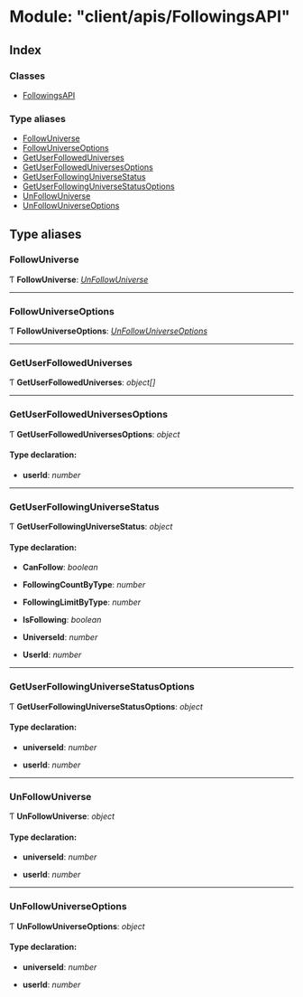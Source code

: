 
# Module: "client/apis/FollowingsAPI"

## Index

### Classes

* [FollowingsAPI](../classes/_client_apis_followingsapi_.followingsapi.md)

### Type aliases

* [FollowUniverse](_client_apis_followingsapi_.md#followuniverse)
* [FollowUniverseOptions](_client_apis_followingsapi_.md#followuniverseoptions)
* [GetUserFollowedUniverses](_client_apis_followingsapi_.md#getuserfolloweduniverses)
* [GetUserFollowedUniversesOptions](_client_apis_followingsapi_.md#getuserfolloweduniversesoptions)
* [GetUserFollowingUniverseStatus](_client_apis_followingsapi_.md#getuserfollowinguniversestatus)
* [GetUserFollowingUniverseStatusOptions](_client_apis_followingsapi_.md#getuserfollowinguniversestatusoptions)
* [UnFollowUniverse](_client_apis_followingsapi_.md#unfollowuniverse)
* [UnFollowUniverseOptions](_client_apis_followingsapi_.md#unfollowuniverseoptions)

## Type aliases

### <a id="followuniverse" name="followuniverse"></a>  FollowUniverse

Ƭ **FollowUniverse**: *[UnFollowUniverse](_client_apis_followingsapi_.md#unfollowuniverse)*

___

### <a id="followuniverseoptions" name="followuniverseoptions"></a>  FollowUniverseOptions

Ƭ **FollowUniverseOptions**: *[UnFollowUniverseOptions](_client_apis_followingsapi_.md#unfollowuniverseoptions)*

___

### <a id="getuserfolloweduniverses" name="getuserfolloweduniverses"></a>  GetUserFollowedUniverses

Ƭ **GetUserFollowedUniverses**: *object[]*

___

### <a id="getuserfolloweduniversesoptions" name="getuserfolloweduniversesoptions"></a>  GetUserFollowedUniversesOptions

Ƭ **GetUserFollowedUniversesOptions**: *object*

#### Type declaration:

* **userId**: *number*

___

### <a id="getuserfollowinguniversestatus" name="getuserfollowinguniversestatus"></a>  GetUserFollowingUniverseStatus

Ƭ **GetUserFollowingUniverseStatus**: *object*

#### Type declaration:

* **CanFollow**: *boolean*

* **FollowingCountByType**: *number*

* **FollowingLimitByType**: *number*

* **IsFollowing**: *boolean*

* **UniverseId**: *number*

* **UserId**: *number*

___

### <a id="getuserfollowinguniversestatusoptions" name="getuserfollowinguniversestatusoptions"></a>  GetUserFollowingUniverseStatusOptions

Ƭ **GetUserFollowingUniverseStatusOptions**: *object*

#### Type declaration:

* **universeId**: *number*

* **userId**: *number*

___

### <a id="unfollowuniverse" name="unfollowuniverse"></a>  UnFollowUniverse

Ƭ **UnFollowUniverse**: *object*

#### Type declaration:

* **universeId**: *number*

* **userId**: *number*

___

### <a id="unfollowuniverseoptions" name="unfollowuniverseoptions"></a>  UnFollowUniverseOptions

Ƭ **UnFollowUniverseOptions**: *object*

#### Type declaration:

* **universeId**: *number*

* **userId**: *number*
